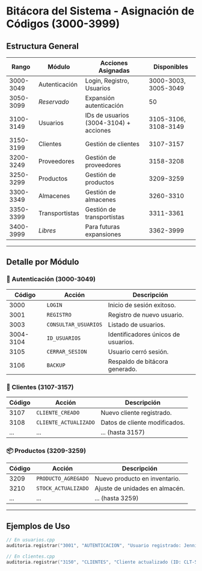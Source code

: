 
# Bitácora del Sistema - Asignación de Códigos (3000-3999)

## Estructura General
| Rango        | Módulo          | Acciones Asignadas                     | Disponibles  |
|--------------|-----------------|----------------------------------------|--------------|
| 3000-3049    | Autenticación   | Login, Registro, Usuarios              | 3000-3003, 3005-3049 |
| 3050-3099    | *Reservado*     | Expansión autenticación                | 50           |
| 3100-3149    | Usuarios        | IDs de usuarios (3004-3104) + acciones | 3105-3106, 3108-3149 |
| 3150-3199    | Clientes        | Gestión de clientes                    | 3107-3157    |
| 3200-3249    | Proveedores     | Gestión de proveedores                 | 3158-3208    |
| 3250-3299    | Productos       | Gestión de productos                   | 3209-3259    |
| 3300-3349    | Almacenes       | Gestión de almacenes                   | 3260-3310    |
| 3350-3399    | Transportistas  | Gestión de transportistas              | 3311-3361    |
| 3400-3999    | *Libres*        | Para futuras expansiones               | 3362-3999    |

---

## Detalle por Módulo

### 🔐 Autenticación (3000-3049)
| Código | Acción               | Descripción                          |
|--------|-----------------------|--------------------------------------|
| 3000   | `LOGIN`              | Inicio de sesión exitoso.            |
| 3001   | `REGISTRO`           | Registro de nuevo usuario.           |
| 3003   | `CONSULTAR_USUARIOS` | Listado de usuarios.                 |
| 3004-3104 | `ID_USUARIOS`      | Identificadores únicos de usuarios.  |
| 3105   | `CERRAR_SESION`      | Usuario cerró sesión.                |
| 3106   | `BACKUP`             | Respaldo de bitácora generado.       |

### 👥 Clientes (3107-3157)
| Código | Acción               | Descripción                          |
|--------|-----------------------|--------------------------------------|
| 3107   | `CLIENTE_CREADO`      | Nuevo cliente registrado.            |
| 3108   | `CLIENTE_ACTUALIZADO` | Datos de cliente modificados.        |
| ...    | ...                   | ... (hasta 3157)                     |

### 📦 Productos (3209-3259)
| Código | Acción               | Descripción                          |
|--------|-----------------------|--------------------------------------|
| 3209   | `PRODUCTO_AGREGADO`   | Nuevo producto en inventario.        |
| 3210   | `STOCK_ACTUALIZADO`   | Ajuste de unidades en almacén.       |
| ...    | ...                   | ... (hasta 3259)                     |

---

## Ejemplos de Uso
```cpp
// En usuarios.cpp
auditoria.registrar("3001", "AUTENTICACION", "Usuario registrado: Jennifer3001");

// En clientes.cpp
auditoria.registrar("3150", "CLIENTES", "Cliente actualizado (ID: CLT-557)");
